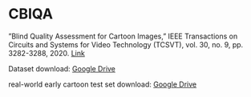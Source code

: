 # CBIQA

”Blind Quality Assessment for Cartoon Images,” IEEE Transactions on Circuits and Systems for Video Technology (TCSVT), vol. 30, no. 9, pp. 3282-3288, 2020. [Link](https://ieeexplore.ieee.org/document/8778679/)



Dataset download: [Google Drive](https://drive.google.com/file/d/1fa-c70JeISueG5ay-mhqB2sFcUC8iZnU/view?usp=sharing)

real-world early cartoon test set download: [Google Drive](https://drive.google.com/file/d/1ZyyY0oY9_XCzKbjfmUeQ4tZDAswBA-Pe/view?usp=sharing)
